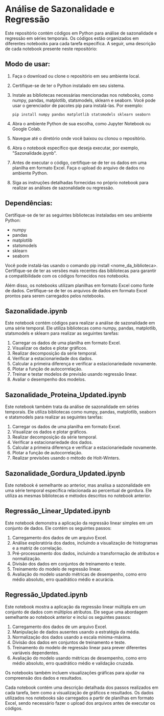 # Análise de Sazonalidade e Regressão

Este repositório contém códigos em Python para análise de sazonalidade e regressão em séries temporais. Os códigos estão organizados em diferentes notebooks para cada tarefa específica. A seguir, uma descrição de cada notebook presente neste repositório:

## Modo de usar:

1. Faça o download ou clone o repositório em seu ambiente local.
2. Certifique-se de ter o Python instalado em seu sistema.
3. Instale as bibliotecas necessárias mencionadas nos notebooks, como numpy, pandas, matplotlib, statsmodels, sklearn e seaborn. Você pode usar o gerenciador de pacotes pip para instalá-las. Por exemplo:
   
    ```
    pip install numpy pandas matplotlib statsmodels sklearn seaborn
    ```
    
5. Abra o ambiente Python de sua escolha, como Jupyter Notebook ou Google Colab.
6. Navegue até o diretório onde você baixou ou clonou o repositório.
7. Abra o notebook específico que deseja executar, por exemplo, "Sazonalidade.ipynb".
8. Antes de executar o código, certifique-se de ter os dados em uma planilha em formato Excel. Faça o upload do arquivo de dados no ambiente Python.
9. Siga as instruções detalhadas fornecidas no próprio notebook para realizar as análises de sazonalidade ou regressão.

## Dependências:

Certifique-se de ter as seguintes bibliotecas instaladas em seu ambiente Python:

- numpy
- pandas
- matplotlib
- statsmodels
- sklearn
- seaborn

Você pode instalá-las usando o comando pip install <nome_da_biblioteca>. Certifique-se de ter as versões mais recentes das bibliotecas para garantir a compatibilidade com os códigos fornecidos nos notebooks.

Além disso, os notebooks utilizam planilhas em formato Excel como fonte de dados. Certifique-se de ter os arquivos de dados em formato Excel prontos para serem carregados pelos notebooks.

## Sazonalidade.ipynb

Este notebook contém códigos para realizar a análise de sazonalidade em uma série temporal. Ele utiliza bibliotecas como numpy, pandas, matplotlib, statsmodels e sklearn para realizar as seguintes tarefas:

1. Carregar os dados de uma planilha em formato Excel.
2. Visualizar os dados e plotar gráficos.
3. Realizar decomposição da série temporal.
4. Verificar a estacionariedade dos dados.
5. Calcular a primeira diferença e verificar a estacionariedade novamente.
6. Plotar a função de autocorrelação.
7. Treinar e testar modelos de previsão usando regressão linear.
8. Avaliar o desempenho dos modelos.

## Sazonalidade_Proteina_Updated.ipynb

Este notebook também trata da análise de sazonalidade em séries temporais. Ele utiliza bibliotecas como numpy, pandas, matplotlib, seaborn e statsmodels para realizar as seguintes tarefas:

1. Carregar os dados de uma planilha em formato Excel.
2. Visualizar os dados e plotar gráficos.
3. Realizar decomposição da série temporal.
4. Verificar a estacionariedade dos dados.
5. Calcular a primeira diferença e verificar a estacionariedade novamente.
6. Plotar a função de autocorrelação.
7. Realizar previsões usando o método de Holt-Winters.

## Sazonalidade_Gordura_Updated.ipynb

Este notebook é semelhante ao anterior, mas analisa a sazonalidade em uma série temporal específica relacionada ao percentual de gordura. Ele utiliza as mesmas bibliotecas e métodos descritos no notebook anterior.

## Regressão_Linear_Updated.ipynb

Este notebook demonstra a aplicação da regressão linear simples em um conjunto de dados. Ele contém os seguintes passos:

1. Carregamento dos dados de um arquivo Excel.
2. Análise exploratória dos dados, incluindo a visualização de histogramas e a matriz de correlação.
3. Pré-processamento dos dados, incluindo a transformação de atributos e normalização.
4. Divisão dos dados em conjuntos de treinamento e teste.
5. Treinamento do modelo de regressão linear.
6. Avaliação do modelo usando métricas de desempenho, como erro médio absoluto, erro quadrático médio e acurácia.

## Regressão_Updated.ipynb

Este notebook mostra a aplicação da regressão linear múltipla em um conjunto de dados com múltiplos atributos. Ele segue uma abordagem semelhante ao notebook anterior e inclui os seguintes passos:

1. Carregamento dos dados de um arquivo Excel.
2. Manipulação de dados ausentes usando a estratégia da média.
3. Normalização dos dados usando a escala mínima-máxima.
4. Divisão dos dados em conjuntos de treinamento e teste.
5. Treinamento do modelo de regressão linear para prever diferentes variáveis dependentes.
6. Avaliação do modelo usando métricas de desempenho, como erro médio absoluto, erro quadrático médio e validação cruzada.

Os notebooks também incluem visualizações gráficas para ajudar na compreensão dos dados e resultados.

Cada notebook contém uma descrição detalhada dos passos realizados em cada tarefa, bem como a visualização de gráficos e resultados. Os dados utilizados nos notebooks são carregados a partir de planilhas em formato Excel, sendo necessário fazer o upload dos arquivos antes de executar os códigos.
